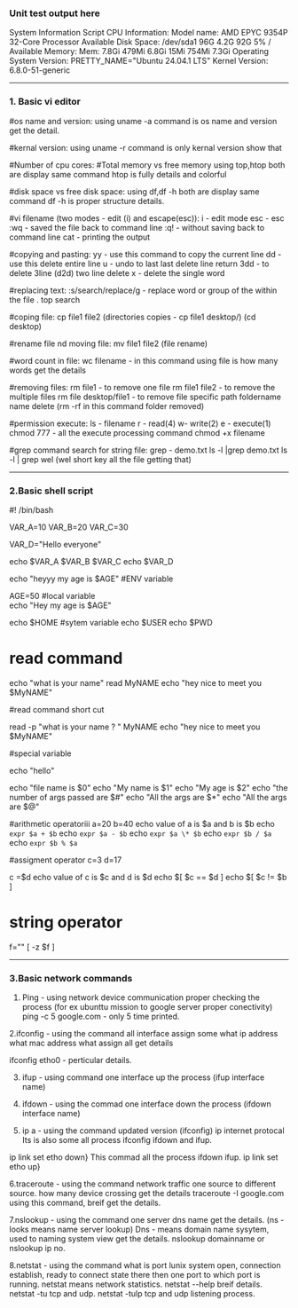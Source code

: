 <h3>Unit test output here</h3>

System Information Script
CPU Information: Model name:                           AMD EPYC 9354P 32-Core Processor
Available Disk Space: /dev/sda1        96G  4.2G   92G   5% /
Available Memory: Mem:           7.8Gi       479Mi       6.8Gi        15Mi       754Mi       7.3Gi
Operating System Version: PRETTY_NAME="Ubuntu 24.04.1 LTS"
Kernel Version: 6.8.0-51-generic


<hr>

<h3>1. Basic vi editor</h3>

#os name and version:
using uname -a command is os name and version get the detail.

#kernal version:
using uname -r command is only kernal version show that

#Number of cpu cores:
#Total memory vs free memory
using top,htop both are display same command
htop is fully details and colorful

#disk space vs free disk space:
using df,df -h both are display same command
df -h is proper structure details.

#vi filename (two modes - edit (i) and escape(esc)):
i - edit mode esc - esc
:wq - saved the file back to command line
:q! - without saving back to command line
cat - printing the output

#copying and pasting:
yy - use this command to copy the current line
dd - use this delete entire line
u - undo to last  last delete line return
3dd - to delete 3line (d2d) two line delete
x - delete the single word

#replacing text:
:s/search/replace/g - replace word or group of the within the file . top search

#coping file:
cp file1 file2 (directories copies - cp file1 desktop/) (cd desktop)

#rename file nd moving file:
mv file1 file2 (file rename)

#word count in file:
wc filename - in this command using file is how many words get the details

#removing files:
rm file1 - to remove one file
rm file1 file2 - to remove the multiple files 
rm file desktop/file1  - to remove file specific path foldername name delete (rm -rf in this command folder removed)

#permission execute:
ls - filename
r - read(4) 
w- write(2)
e - execute(1)
 chmod 777 - all the execute processing command chmod +x filename

#grep command search for string file:
grep - demo.txt
ls -l |grep demo.txt
ls -l | grep wel (wel short key all the file getting that)
<hr>
<h3>2.Basic shell script</h3>

#! /bin/bash 

VAR_A=10
VAR_B=20
VAR_C=30

VAR_D="Hello everyone"

echo $VAR_A $VAR_B $VAR_C
echo $VAR_D

echo "heyyy my age is $AGE"        #ENV variable

AGE=50             #local variable  
echo "Hey my age is $AGE"

echo $HOME         #sytem variable
echo $USER 
echo $PWD

# read command

echo "what is your name"
read MyNAME
echo "hey nice to meet you $MyNAME"

#read command short cut

read -p "what is your name ? " MyNAME
echo "hey nice to meet you $MyNAME"

#special variable

echo "hello"

echo "file name is $0"
echo "My name is $1"
echo "My age is $2"
echo "the number of args passed are $#"
echo "All the args are $*"
echo "All the args are $@"

#arithmetic operatoriii
a=20
b=40
echo value of a is $a and b is $b
echo `expr $a + $b`
echo `expr $a - $b`
echo `expr $a \* $b`
echo `expr $b / $a`
echo `expr $b % $a`

#assigment operator
c=3
d=17

c =$d
echo value of c is $c  and d is $d
echo $[ $c == $d ]
echo $[ $c != $b ]

# string operator
f=""
[ -z $f ]
<hr>
<h3>3.Basic network commands</h3>

1. Ping - using network device communication proper checking the process
  (for ex ubunttu mission to google server proper conectivity)
  ping -c 5 google.com - only 5 time printed.

2.ifconfig - using the command  all interface assign some what ip address what mac address what assign all get details

 ifconfig etho0 - perticular details.


3. ifup - using command one interface up the process (ifup interface name)

4. ifdown - using the commad one interface down the process (ifdown interface name)

5. ip a - using the command updated version (ifconfig) ip internet protocal
   Its is also some all process ifconfig ifdown and ifup.

  ip link set etho down}
                        This commad all the process ifdown ifup.
  ip link set etho up}

 6.traceroute - using the command network traffic one source to different source.
  how many device crossing get the details
  traceroute -I google.com using this command, breif get the details.

 7.nslookup - using the command one server dns name get the details. (ns -looks means name server lookup)
  Dns - means domain name sysytem, used to naming system view get the details.
  nslookup domainname or nslookup ip no.

 8.netstat - using the command what is port lunix system open, connection establish, ready to connect state there
  then one port to which port is running.
  netstat means network statistics.
  netstat --help breif details.
  netstat -tu tcp and udp.
  netstat -tulp tcp and udp listening process.
